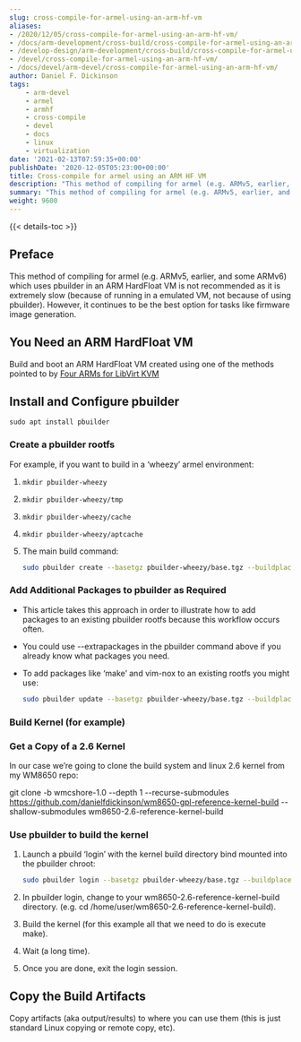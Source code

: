 ```yaml
---
slug: cross-compile-for-armel-using-an-arm-hf-vm
aliases:
- /2020/12/05/cross-compile-for-armel-using-an-arm-hf-vm/
- /docs/arm-development/cross-build/cross-compile-for-armel-using-an-arm-hf-vm/
- /develop-design/arm-development/cross-build/cross-compile-for-armel-using-an-arm-hf-vm/
- /devel/cross-compile-for-armel-using-an-arm-hf-vm/
- /docs/devel/arm-devel/cross-compile-for-armel-using-an-arm-hf-vm/
author: Daniel F. Dickinson
tags:
    - arm-devel
    - armel
    - armhf
    - cross-compile
    - devel
    - docs
    - linux
    - virtualization
date: '2021-02-13T07:59:35+00:00'
publishDate: '2020-12-05T05:23:00+00:00'
title: Cross-compile for armel using an ARM HF VM
description: "This method of compiling for armel (e.g. ARMv5, earlier, and some ARMv6) uses pbuilder in an ARM hardFloat VM"
summary: "This method of compiling for armel (e.g. ARMv5, earlier, and some ARMv6) uses pbuilder in an ARM hardFloat VM"
weight: 9600
---
```


{{< details-toc >}}

## Preface

This method of compiling for armel (e.g. ARMv5, earlier, and some ARMv6) which uses pbuilder in an ARM HardFloat VM is not recommended as it is extremely slow (because of running in a emulated VM, not because of using pbuilder). However, it continues to be the best option for tasks like firmware image generation.

## You Need an ARM HardFloat VM

Build and boot an ARM HardFloat VM created using one of the methods pointed to by [Four ARMs for LibVirt KVM](arm-libvirt-kvm-virtualization/_index.md)

## Install and Configure pbuilder

``sudo apt install pbuilder``

### Create a pbuilder rootfs

For example, if you want to build in a ‘wheezy’ armel environment:

1. ``mkdir pbuilder-wheezy``
2. ``mkdir pbuilder-wheezy/tmp``
3. ``mkdir pbuilder-wheezy/cache``
4. ``mkdir pbuilder-wheezy/aptcache``
5. The main build command:

   ```sh
   sudo pbuilder create --basetgz pbuilder-wheezy/base.tgz --buildplace pbuilder-wheezy/tmp --buildresult pbuilder-wheezy/cache --distribution wheezy --architecture armel --aptcache pbuilder-wheezy/aptcache --mirror http://archive.debian.org/debian
   ```

### Add Additional Packages to pbuilder as Required

* This article takes this approach in order to illustrate how to add packages to an existing pbuilder rootfs because this workflow occurs often.
* You could use --extrapackages in the pbuilder command above if you already know what packages you need.
* To add packages like ‘make’ and vim-nox to an existing rootfs you might use:

  ```sh
  sudo pbuilder update --basetgz pbuilder-wheezy/base.tgz --buildplace pbuilder-wheezy/tmp --buildresult pbuilder-wheezy/cache --aptcache pbuilder-wheezy/aptcache --extrapackages "make vim-nox nano"
  ```

### Build Kernel (for example)

### Get a Copy of a 2.6 Kernel

In our case we’re going to clone the build system and linux 2.6 kernel from my WM8650 repo:

git clone -b wmcshore-1.0 --depth 1 --recurse-submodules <https://github.com/danielfdickinson/wm8650-gpl-reference-kernel-build> --shallow-submodules wm8650-2.6-reference-kernel-build

### Use pbuilder to build the kernel

1. Launch a pbuild ‘login’ with the kernel build directory bind mounted into the pbuilder chroot:

   ```sh
   sudo pbuilder login --basetgz pbuilder-wheezy/base.tgz --buildplace pbuilder-wheezy/tmp --buildresult pbuilder-wheezy/cache --aptcache pbuilder-wheezy/aptcache --bindmounts "$(pwd)/wm8650-gpl-reference-kernel-build"
   ```

2. In pbuilder login, change to your wm8650-2.6-reference-kernel-build directory. (e.g. cd /home/user/wm8650-2.6-reference-kernel-build).
3. Build the kernel (for this example all that we need to do is execute make).
4. Wait (a long time).
5. Once you are done, exit the login session.

## Copy the Build Artifacts

Copy artifacts (aka output/results) to where you can use them (this is just
standard Linux copying or remote copy, etc).
